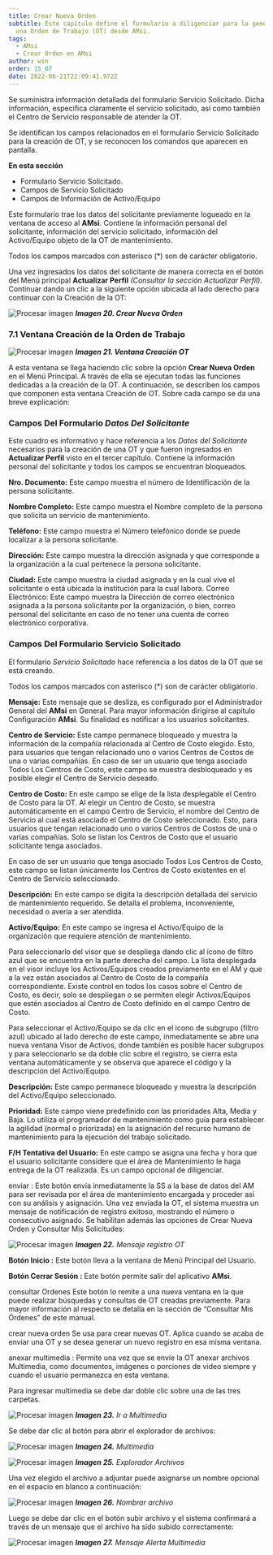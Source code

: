 ```yaml
---
title: Crear Nueva Orden
subtitle: Este capítulo define el formulario a diligenciar para la generación de
  una Orden de Trabajo (OT) desde AMsi.
tags:
  - AMsi
  - Crear Orden en AMsi
author: win
order: 15_07
date: 2022-06-21T22:09:41.972Z
---
```

Se suministra información detallada del formulario Servicio Solicitado. Dicha información, especifica claramente el servicio solicitado, así como también el Centro de Servicio responsable de atender la OT.

Se identifican los campos relacionados en el formulario Servicio Solicitado para la creación de OT, y se reconocen los comandos que aparecen en pantalla.

**En esta sección**

- Formulario Servicio Solicitado.
- Campos de Servicio Solicitado
- Campos de Información de Activo/Equipo

Este formulario trae los datos del solicitante previamente logueado en la ventana de acceso al **AMsi**. Contiene la información personal del solicitante, información del servicio solicitado, información del Activo/Equipo objeto de la OT de mantenimiento.

Todos los campos marcados con asterisco (*) son de carácter obligatorio.

Una vez ingresados los datos del solicitante de manera correcta en el botón del Menú principal **Actualizar Perfil** _(Consultar la sección Actualizar Perfil)_. Continuar dando un clic a la siguiente opción ubicada al lado derecho para continuar con la Creación de la OT:

![Procesar imagen](https://ayuda.winsoftware.com.co/assets/images/cap12/chp12_img20.png)
_**Imagen 20. Crear Nueva Orden**_

### 7.1	Ventana Creación de la Orden de Trabajo

![Procesar imagen](https://ayuda.winsoftware.com.co/assets/images/cap12/chp12_img21.png)
_**Imagen 21. Ventana Creación OT**_

A esta ventana se llega haciendo clic sobre la opción **Crear Nueva Orden** en el Menú Principal. A través de ella se ejecutan todas las funciones dedicadas a la creación de la OT. A continuación, se describen los campos que componen esta ventana Creación de OT. Sobre cada campo se da una breve explicación:

### Campos Del Formulario _Datos Del Solicitante_

Este cuadro es informativo y hace referencia a los _Datos del Solicitante_ necesarios para la creación de una OT y que fueron ingresados en **Actualizar Perfil** visto en el tercer capítulo. Contiene la información personal del solicitante y todos los campos se encuentran bloqueados.

**Nro. Documento:** Este campo muestra el número de Identificación de la persona solicitante.

**Nombre Completo:** Este campo muestra el Nombre completo de la persona que solicita un servicio de mantenimiento.

**Teléfono:** Este campo muestra el Número telefónico donde se puede localizar a la persona solicitante.

**Dirección:** Este campo muestra la dirección asignada y que corresponde a la organización a la cual pertenece la persona solicitante.

**Ciudad:** Este campo muestra la ciudad asignada y en la cual vive el solicitante o está ubicada la institución para la cual labora.
Correo Electrónico: Este campo muestra la Dirección de correo electrónico asignada a la persona solicitante por la organización, o bien, correo personal del solicitante en caso de no tener una cuenta de correo electrónico corporativa.

### Campos Del Formulario Servicio Solicitado

El formulario _Servicio Solicitado_  hace referencia a los datos de la OT que se está creando.

Todos los campos marcados con asterisco (*) son de carácter obligatorio.

**Mensaje:** Este mensaje que se desliza, es configurado por el Administrador General del **AMsi** en General. Para mayor información dirigirse al capítulo Configuración **AMsi**. Su finalidad es notificar a los usuarios solicitantes.

**Centro de Servicio:** Este campo permanece bloqueado y muestra la información de la compañía relacionada al Centro de Costo elegido. Esto, para usuarios que tengan relacionado uno o varios Centros de Costos de una o varias compañías.
En caso de ser un usuario que tenga asociado Todos Los Centros de Costo, este campo se muestra desbloqueado y es posible elegir el Centro de Servicio deseado.

**Centro de Costo:** En este campo se elige de la lista desplegable el Centro de Costo para la OT. Al elegir un Centro de Costo, se muestra automáticamente en el campo Centro de Servicio, el nombre del Centro de Servicio al cual está asociado el Centro de Costo seleccionado. Esto, para usuarios que tengan relacionado uno o varios Centros de Costos de una o varias compañías. Solo se listan los Centros de Costo que el usuario solicitante tenga  asociados.

En caso de ser un usuario que tenga asociado Todos Los Centros de Costo, este campo se listan únicamente los Centros de Costo existentes en el Centro de Servicio seleccionado.

**Descripción:** En este campo se digita la descripción detallada del servicio de mantenimiento requerido. Se detalla el problema, inconveniente, necesidad o avería a ser atendida.

**Activo/Equipo:** En este campo se ingresa el Activo/Equipo de la organización que requiere atención de mantenimiento. 

Para seleccionarlo del visor que se despliega dando clic al ícono de filtro azul <span class="mdi mdi-filter-variant icon white"></span> que se encuentra en la parte derecha del campo.
La lista desplegada en el visor incluye los Activos/Equipos creados previamente en el AM y que a la vez están asociados al Centro de Costo de la compañía correspondiente.
Existe control en todos los casos sobre el Centro de Costo, es decir, solo se despliegan o se permiten elegir Activos/Equipos que estén asociados al Centro de Costo definido en el campo Centro de Costo.

Para seleccionar el Activo/Equipo se da clic en el icono de subgrupo (filtro azul) <span class="mdi mdi-filter-variant icon white"></span> ubicado al lado derecho de este campo, inmediatamente se abre una nueva ventana Visor de Activos, donde también es posible hacer subgrupos y para seleccionarlo se da doble clic sobre el registro, se cierra esta ventana automáticamente y se observa que aparece el código y la descripción del Activo/Equipo.

**Descripción:** Este campo permanece bloqueado y muestra la descripción del Activo/Equipo seleccionado.

**Prioridad:** Este campo viene predefinido con las prioridades Alta, Media y Baja. Lo utiliza el programador de mantenimiento como guía para establecer la agilidad (normal o priorizada) en la asignación del recurso humano de mantenimiento para la ejecución del trabajo solicitado.

**F/H Tentativa del Usuario:** En este campo se asigna una fecha y hora que el usuario solicitante considere que el área de Mantenimiento le haga entrega de la OT realizada. Es un campo opcional de diligenciar.

<a class="btn blue">enviar <span class="mdi mdi-send"></span></a> : Este botón envía inmediatamente la SS a la base de datos del AM para ser revisada por el área de mantenimiento encargada y proceder así con su análisis y asignación.
Una vez enviada la OT, el sistema muestra un mensaje de notificación de registro exitoso, mostrando el número o consecutivo asignado. Se habilitan además las opciones de Crear Nueva Orden y Consultar Mis Solicitudes:

![Procesar imagen](https://ayuda.winsoftware.com.co/assets/images/cap12/chp12_img22.png)
_**Imagen 22.**  Mensaje registro OT_
 
**Botón Inicio  <span class="mdi mdi-home"></span> :** Este botón lleva a la ventana de Menú Principal del Usuario.

**Botón Cerrar Sesión  <span class="mdi mdi-exit-to-app"></span> :** Este botón permite salir del aplicativo **AMsi**.

<a class="btn blue">consultar Ordenes <span class="mdi mdi-account-box"></span></a> Este botón lo remite a una nueva ventana en la que puede realizar búsquedas y consultas de OT creadas previamente. Para mayor información al respecto se detalla en la sección de “Consultar Mis Órdenes” de este manual.

<a class="btn blue">crear nueva orden <span class="mdi mdi-plus-circle-outline"></span></a> Se usa para crear nuevas OT. Aplica cuando se acaba de enviar una OT y se desea generar un nuevo registro en esa misma ventana.

<a class="btn blue">anexar multimedia <span class="mdi mdi-attachment"></span></a> : Permite una vez que se envíe la OT anexar archivos Multimedia, como documentos, imágenes o porciones de video siempre y cuando el usuario permanezca en esta ventana.

Para ingresar multimedia se debe dar doble clic sobre una de las tres carpetas. 

![Procesar imagen](https://ayuda.winsoftware.com.co/assets/images/cap12/chp12_img23.png)
_**Imagen 23.** Ir a Multimedia_

Se debe dar clic al botón <span class="mdi mdi-cloud-upload icon white"></span> para abrir el explorador de archivos:

![Procesar imagen](https://ayuda.winsoftware.com.co/assets/images/cap12/chp12_img2301.png)
_**Imagen 24.** Multimedia_


![Procesar imagen](https://ayuda.winsoftware.com.co/assets/images/cap12/chp12_img24.png)
_**Imagen 25.** Explorador Archivos_

Una vez elegido el archivo a adjuntar puede asignarse un nombre opcional en el espacio en blanco a continuación:

![Procesar imagen](https://ayuda.winsoftware.com.co/assets/images/cap12/chp12_img25.png)
_**Imagen 26.** Nombrar archivo_

Luego se debe dar clic en el botón <a class="btn white">subir archivo</a>  y el sistema confirmará a través de un mensaje que el archivo ha sido subido correctamente:

![Procesar imagen](https://ayuda.winsoftware.com.co/assets/images/cap12/chp12_img26.png)
_**Imagen 27.** Mensaje Alerta Multimedia_





